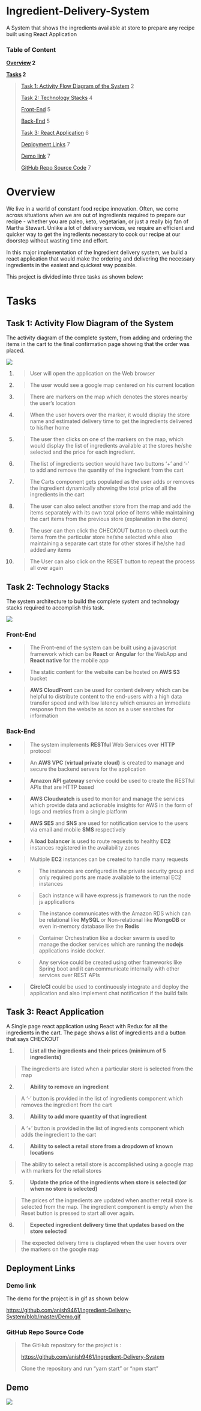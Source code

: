 # Ingredient-Delivery-System
 A System that shows the ingredients available at store to prepare any recipe built using React Application 

### Table of Content

**[Overview](#overview) 2**

**[Tasks](#tasks) 2**

> [Task 1: Activity Flow Diagram of the
> System](#task-1-activity-flow-diagram-of-the-system) 2
> 
> [Task 2: Technology Stacks](#task-2-technology-stacks) 4
> 
> [Front-End](#front-end) 5
> 
> [Back-End](#back-end) 5
> 
> [Task 3: React Application](#task-3-react-application) 6
> 
> [Deployment Links](#deployment-links) 7
> 
> [Demo link](#demo-link) 7
> 
> [GitHub Repo Source Code](#github-repo-source-code) 7

# 

# 

# Overview

We live in a world of constant food recipe innovation. Often, we come
across situations when we are out of ingredients required to prepare our
recipe - whether you are paleo, keto, vegetarian, or just a really big
fan of Martha Stewart. Unlike a lot of delivery services, we require an
efficient and quicker way to get the ingredients necessary to cook our
recipe at our doorstep without wasting time and effort.

In this major implementation of the Ingredient delivery system, we build
a react application that would make the ordering and delivering the
necessary ingredients in the easiest and quickest way possible.

This project is divided into three tasks as shown below:

# Tasks

## **Task 1: Activity Flow Diagram of the System** 

The activity diagram of the complete system, from adding and ordering
the items in the cart to the final confirmation page showing that the
order was placed.

![](media/image5.png)

1.  > User will open the application on the Web browser

2.  > The user would see a google map centered on his current location

3.  > There are markers on the map which denotes the stores nearby the
    > user’s location

4.  > When the user hovers over the marker, it would display the store
    > name and estimated delivery time to get the ingredients delivered
    > to his/her home

5.  > The user then clicks on one of the markers on the map, which would
    > display the list of ingredients available at the stores he/she
    > selected and the price for each ingredient.

6.  > The list of ingredients section would have two buttons ‘+’ and ‘-’
    > to add and remove the quantity of the ingredient from the cart

7.  > The Carts component gets populated as the user adds or removes the
    > ingredient dynamically showing the total price of all the
    > ingredients in the cart

8.  > The user can also select another store from the map and add the
    > items separately with its own total price of items while
    > maintaining the cart items from the previous store (explanation in
    > the demo)

9.  > The user can then click the CHECKOUT button to check out the items
    > from the particular store he/she selected while also maintaining a
    > separate cart state for other stores if he/she had added any items

10. > The User can also click on the RESET button to repeat the process
    > all over again

## **Task 2: Technology Stacks**

The system architecture to build the complete system and technology
stacks required to accomplish this task.

![](media/image4.png)

### **Front-End**

  - > The Front-end of the system can be built using a javascript
    > framework which can be **React** or **Angular** for the WebApp and
    > **React native** for the mobile app

  - > The static content for the website can be hosted on **AWS S3**
    > bucket

  - > **AWS CloudFront** can be used for content delivery which can be
    > helpful to distribute content to the end-users with a high data
    > transfer speed and with low latency which ensures an immediate
    > response from the website as soon as a user searches for
    > information

### **Back-End**

  - > The system implements **RESTful** Web Services over **HTTP**
    > protocol

  - > An **AWS VPC** (**virtual private cloud)** is created to manage
    > and secure the backend servers for the application

  - > **Amazon API gateway** service could be used to create the RESTful
    > APIs that are HTTP based

  - > **AWS Cloudwatch** is used to monitor and manage the services
    > which provide data and actionable insights for AWS in the form of
    > logs and metrics from a single platform

  - > **AWS SES** and **SNS** are used for notification service to the
    > users via email and mobile **SMS** respectively

  - > A **load balancer** is used to route requests to healthy **EC2**
    > instances registered in the availability zones

  - > Multiple **EC2** instances can be created to handle many requests
    
      - > The instances are configured in the private security group and
        > only required ports are made available to the internal EC2
        > instances
    
      - > Each instance will have express js framework to run the node
        > js applications
    
      - > The instance communicates with the Amazon RDS which can be
        > relational like **MySQL** or Non-relational like **MongoDB**
        > or even in-memory database like the **Redis**
    
      - > Container Orchestration like a docker swarm is used to manage
        > the docker services which are running the **nodejs**
        > applications inside docker.
    
      - > Any service could be created using other frameworks like
        > Spring boot and it can communicate internally with other
        > services over REST APIs

  - > **CircleCI** could be used to continuously integrate and deploy
    > the application and also implement chat notification if the build
    > fails

## **Task 3: React Application**

A Single page react application using React with Redux for all the
ingredients in the cart. The page shows a list of ingredients and a
button that says CHECKOUT

1.  > **List all the ingredients and their prices (minimum of 5
    > ingredients)**

> The ingredients are listed when a particular store is selected from
> the map

2.  > **Ability to remove an ingredient**

> A ‘-’ button is provided in the list of ingredients component which
> removes the ingredient from the cart

3.  > **Ability to add more quantity of that ingredient**

> A ‘+’ button is provided in the list of ingredients component which
> adds the ingredient to the cart

4.  > **Ability to select a retail store from a dropdown of known
    > locations**

> The ability to select a retail store is accomplished using a google
> map with markers for the retail stores

5.  > **Update the price of the ingredients when store is selected (or
    > when no store is selected)**

> The prices of the ingredients are updated when another retail store is
> selected from the map. The ingredient component is empty when the
> Reset button is pressed to start all over again.

6.  > **Expected ingredient delivery time that updates based on the
    > store selected**

> The expected delivery time is displayed when the user hovers over the
> markers on the google map

## **Deployment Links**

### **Demo link**

The demo for the project is in gif as shown below

[<span class="underline">https://github.com/anish9461/Ingredient-Delivery-System/blob/master/Demo.gif</span>](https://github.com/anish9461/Ingredient-Delivery-System/blob/master/Demo.gif)

### **GitHub Repo Source Code**

> The GitHub repository for the project is :
> 
> [<span class="underline">https://github.com/anish9461/Ingredient-Delivery-System</span>](https://github.com/anish9461/Ingredient-Delivery-System)
> 
> Clone the repository and run “yarn start” or “npm start”


## Demo
![](Demo.gif)
